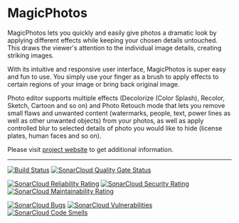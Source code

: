 # MagicPhotos

MagicPhotos  lets  you  quickly  and  easily give photos a dramatic look by
applying  different  effects  while  keeping your chosen details untouched.
This draws the viewer's attention to the individual image details, creating
striking images.

With   its   intuitive   and   responsive  user  interface, MagicPhotos  is
super easy and fun to use. You simply use your finger as a brush  to  apply
effects  to  certain  regions of your image or bring back original  image.

Photo   editor   supports  multiple  effects  (Decolorize  (Color  Splash),
Recolor,   Sketch,  Cartoon and so on) and Photo Retouch mode that lets you
remove  small  flaws  and unwanted content (watermarks, people, text, power
lines as well as other unwanted objects) from your photos, as well as apply
controlled   blur  to  selected  details  of  photo  you would like to hide
(license  plates,  human  faces  and so on).

Please  visit [project website](https://magicphotos.sourceforge.io/) to get
additional information.

---

[![Build Status](https://github.com/magicphotos/magicphotos-android/actions/workflows/build.yml/badge.svg?branch=stdalone)](https://github.com/magicphotos/magicphotos-android/actions/workflows/build.yml?query=branch%3Astdalone)
[![SonarCloud Quality Gate Status](https://sonarcloud.io/api/project_badges/measure?project=magicphotos_magicphotos-android&metric=alert_status)](https://sonarcloud.io/dashboard?id=magicphotos_magicphotos-android)

[![SonarCloud Reliability Rating](https://sonarcloud.io/api/project_badges/measure?project=magicphotos_magicphotos-android&metric=reliability_rating)](https://sonarcloud.io/dashboard?id=magicphotos_magicphotos-android)
[![SonarCloud Security Rating](https://sonarcloud.io/api/project_badges/measure?project=magicphotos_magicphotos-android&metric=security_rating)](https://sonarcloud.io/dashboard?id=magicphotos_magicphotos-android)
[![SonarCloud Maintainability Rating](https://sonarcloud.io/api/project_badges/measure?project=magicphotos_magicphotos-android&metric=sqale_rating)](https://sonarcloud.io/dashboard?id=magicphotos_magicphotos-android)

[![SonarCloud Bugs](https://sonarcloud.io/api/project_badges/measure?project=magicphotos_magicphotos-android&metric=bugs)](https://sonarcloud.io/dashboard?id=magicphotos_magicphotos-android)
[![SonarCloud Vulnerabilities](https://sonarcloud.io/api/project_badges/measure?project=magicphotos_magicphotos-android&metric=vulnerabilities)](https://sonarcloud.io/dashboard?id=magicphotos_magicphotos-android)
[![SonarCloud Code Smells](https://sonarcloud.io/api/project_badges/measure?project=magicphotos_magicphotos-android&metric=code_smells)](https://sonarcloud.io/dashboard?id=magicphotos_magicphotos-android)
